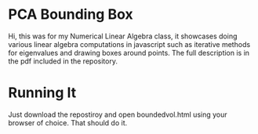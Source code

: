 # PCA Bounding Box
Hi, this was for my Numerical Linear Algebra class, it showcases doing various linear algebra computations in javascript such as iterative methods for eigenvalues and drawing boxes around points. The full description is in the pdf included in the repository.

# Running It
Just download the repostiroy and open boundedvol.html using your browser of choice. That should do it.
